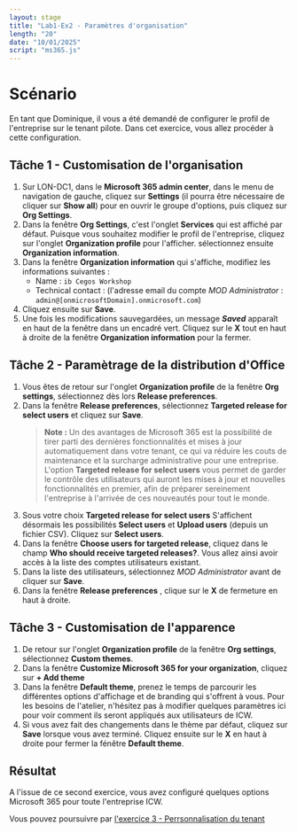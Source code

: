```yaml
---
layout: stage
title: "Lab1-Ex2 - Paramètres d'organisation"
length: "20"
date: "10/01/2025"
script: "ms365.js"
---
```

# Scénario
En tant que Dominique, il vous a été demandé de configurer le profil de l'entreprise sur le tenant pilote. Dans cet exercice, vous allez procéder à cette configuration.
 
## Tâche 1 - Customisation de l'organisation
1. Sur LON-DC1, dans le **Microsoft 365 admin center**, dans le menu de navigation de gauche, cliquez sur **Settings** (il pourra être nécessaire de cliquer sur **Show all**) pour en ouvrir le groupe d'options, puis cliquez sur **Org Settings**.
1. Dans la fenêtre **Org Settings**, c'est l'onglet **Services** qui est affiché par défaut. Puisque vous souhaitez modifier le profil de l'entreprise, cliquez sur l'onglet **Organization profile** pour l'afficher. sélectionnez ensuite **Organization information**.
1. Dans la fenêtre **Organization information** qui s'affiche, modifiez les informations suivantes :
    - Name : ```ib Cegos Workshop```
	- Technical contact : (l'adresse email du compte *MOD Administrator* : ```admin@[onmicrosoftDomain].onmicrosoft.com```)
1. Cliquez ensuite sur **Save**.
1. Une fois les modifications sauvegardées, un message ***Saved*** apparaît en haut de la fenêtre dans un encadré vert. Cliquez sur le **X** tout en haut à droite de la fenêtre **Organization information** pour la fermer.

## Tâche 2 - Paramètrage de la distribution d'Office
1. Vous êtes de retour sur l'onglet **Organization profile** de la fenêtre **Org settings**, sélectionnez dès lors **Release preferences**.
1. Dans la fenêtre **Release preferences**, sélectionnez **Targeted release for select users** et cliquez sur **Save**.
	> **Note :** Un des avantages de Microsoft 365 est la possibilité de tirer parti des dernières fonctionnalités et mises à jour automatiquement dans votre tenant, ce qui va réduire les couts de maintenance et la surcharge administrative pour une entreprise.
    L'option **Targeted release for select users** vous permet de garder le contrôle des utilisateurs qui auront les mises à jour et nouvelles fonctionnalités en premier, afin de préparer sereinement l'entreprise à l'arrivée de ces nouveautés pour tout le monde.
1. Sous votre choix **Targeted release for select users** S'affichent désormais les possibilités **Select users** et **Upload users** (depuis un fichier CSV). Cliquez sur **Select users**.
1. Dans la fenêtre **Choose users for targeted release**, cliquez dans le champ **Who should receive targeted releases?**. Vous allez ainsi avoir accès à la liste des comptes utilisateurs existant.
1. Dans la liste des utilisateurs, sélectionnez *MOD Administrator* avant de cliquer sur **Save**.
1. Dans la fenêtre **Release preferences** , clique sur le **X** de fermeture en haut à droite.

## Tâche 3 - Customisation de l'apparence
1. De retour sur l'onglet **Organization profile** de la fenêtre **Org settings**, sélectionnez **Custom themes**.
1. Dans la fenêtre **Customize Microsoft 365 for your organization**, cliquez sur **+ Add theme**
1. Dans la fenêtre **Default theme**, prenez le temps de parcourir les différentes options d'affichage et de branding qui s'offrent à vous. Pour les besoins de l'atelier, n'hésitez pas à modifier quelques paramètres ici pour voir comment ils seront appliqués aux utilisateurs de ICW.
1. Si vous avez fait des changements dans le thème par défaut, cliquez sur **Save** lorsque vous avez terminé. Cliquez ensuite sur le **X** en haut à droite pour fermer la fénêtre **Default theme**.

## Résultat
A l'issue de ce second exercice, vous avez configuré quelques options Microsoft 365 pour toute l'entreprise ICW.  

Vous pouvez poursuivre par [l'exercice 3 - Perrsonnalisation du tenant](lab1e3)